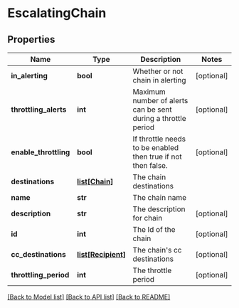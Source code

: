 # EscalatingChain

## Properties
Name | Type | Description | Notes
------------ | ------------- | ------------- | -------------
**in_alerting** | **bool** | Whether or not chain in alerting | [optional] 
**throttling_alerts** | **int** | Maximum number of alerts can be sent during a throttle period | [optional] 
**enable_throttling** | **bool** | If throttle needs to be enabled then true if not then false. | [optional] 
**destinations** | [**list[Chain]**](Chain.md) | The chain destinations | 
**name** | **str** | The chain name | 
**description** | **str** | The description for chain | [optional] 
**id** | **int** | The Id of the chain | [optional] 
**cc_destinations** | [**list[Recipient]**](Recipient.md) | The chain&#x27;s cc destinations | [optional] 
**throttling_period** | **int** | The throttle period | [optional] 

[[Back to Model list]](../README.md#documentation-for-models) [[Back to API list]](../README.md#documentation-for-api-endpoints) [[Back to README]](../README.md)

